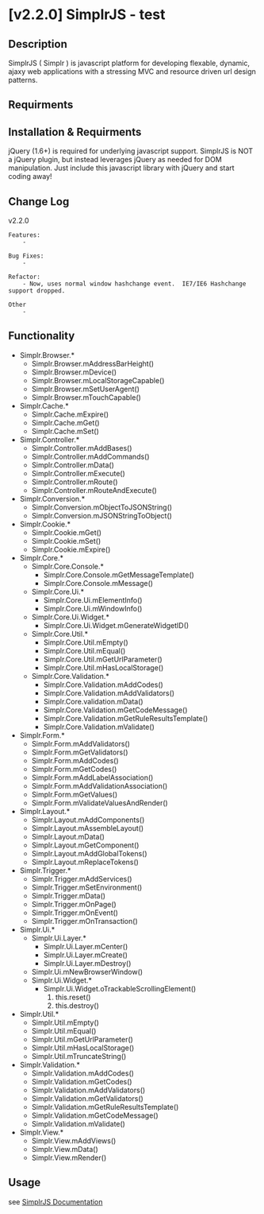[v2.2.0] SimplrJS - test
=============

Description
-----------

SimplrJS ( Simplr ) is javascript platform for developing flexable, dynamic, ajaxy web applications with a stressing MVC and resource driven url design patterns.

Requirments
-----------


Installation & Requirments
-----------

jQuery (1.6+) is required for underlying javascript support.  SimplrJS is NOT a jQuery plugin, but instead leverages jQuery as needed for DOM manipulation.
Just include this javascript library with jQuery and start coding away!

Change Log
------------

v2.2.0

	Features:
		- 
		
	Bug Fixes:
		- 
		
	Refactor:
		- Now, uses normal window hashchange event.  IE7/IE6 Hashchange support dropped.
		
	Other
		- 

Functionality
---------------
*	Simplr.Browser.*
	+	Simplr.Browser.mAddressBarHeight()
	+	Simplr.Browser.mDevice()
	+	Simplr.Browser.mLocalStorageCapable()
	+	Simplr.Browser.mSetUserAgent()
	+	Simplr.Browser.mTouchCapable()
*	Simplr.Cache.*
	+	Simplr.Cache.mExpire()
	+	Simplr.Cache.mGet()
	+	Simplr.Cache.mSet()
*	Simplr.Controller.*
	+	Simplr.Controller.mAddBases()
	+	Simplr.Controller.mAddCommands()
	+	Simplr.Controller.mData()
	+	Simplr.Controller.mExecute()
	+	Simplr.Controller.mRoute()
	+	Simplr.Controller.mRouteAndExecute()
*	Simplr.Conversion.*
	+	Simplr.Conversion.mObjectToJSONString()
	+	Simplr.Conversion.mJSONStringToObject()
*	Simplr.Cookie.*
	+	Simplr.Cookie.mGet()
	+	Simplr.Cookie.mSet()
	+	Simplr.Cookie.mExpire()
*	Simplr.Core.*
	+	Simplr.Core.Console.*
		-	Simplr.Core.Console.mGetMessageTemplate()
		-	Simplr.Core.Console.mMessage()
	+	Simplr.Core.Ui.*
		-	Simplr.Core.Ui.mElementInfo()
		-	Simplr.Core.Ui.mWindowInfo()
	+	Simplr.Core.Ui.Widget.*
		-	Simplr.Core.Ui.Widget.mGenerateWidgetID()
	+	Simplr.Core.Util.*
		-	Simplr.Core.Util.mEmpty()
		-	Simplr.Core.Util.mEqual()
		-	Simplr.Core.Util.mGetUrlParameter()
		-	Simplr.Core.Util.mHasLocalStorage()
	+	Simplr.Core.Validation.*
		-	Simplr.Core.Validation.mAddCodes()
		-	Simplr.Core.Validation.mAddValidators()
		-	Simplr.Core.validation.mData()
		-	Simplr.Core.Validation.mGetCodeMessage()
		-	Simplr.Core.Validation.mGetRuleResultsTemplate()
		-	Simplr.Core.Validation.mValidate()
*	Simplr.Form.*
	+	Simplr.Form.mAddValidators()
	+	Simplr.Form.mGetValidators()
	+	Simplr.Form.mAddCodes()
	+	Simplr.Form.mGetCodes()
	+	Simplr.Form.mAddLabelAssociation()
	+	Simplr.Form.mAddValidationAssociation()
	+	Simplr.Form.mGetValues()
	+	Simplr.Form.mValidateValuesAndRender()
*	Simplr.Layout.*
	+	Simplr.Layout.mAddComponents()
	+	Simplr.Layout.mAssembleLayout()
	+	Simplr.Layout.mData()
	+	Simplr.Layout.mGetComponent()
	+	Simplr.Layout.mAddGlobalTokens()
	+	Simplr.Layout.mReplaceTokens()
*	Simplr.Trigger.*
	+	Simplr.Trigger.mAddServices()
	+	Simplr.Trigger.mSetEnvironment()
	+	Simplr.Trigger.mData()
	+	Simplr.Trigger.mOnPage()
	+	Simplr.Trigger.mOnEvent()
	+	Simplr.Trigger.mOnTransaction()
*	Simplr.Ui.*
	+	Simplr.Ui.Layer.*
		-	Simplr.Ui.Layer.mCenter()
		-	Simplr.Ui.Layer.mCreate()
		-	Simplr.Ui.Layer.mDestroy()
	+	Simplr.Ui.mNewBrowserWindow()
	+	Simplr.Ui.Widget.*
		-	Simplr.Ui.Widget.oTrackableScrollingElement()
			1.	this.reset()
			2.	this.destroy()
*	Simplr.Util.*
	+	Simplr.Util.mEmpty()
	+	Simplr.Util.mEqual()
	+	Simplr.Util.mGetUrlParameter()
	+	Simplr.Util.mHasLocalStorage()
	+	Simplr.Util.mTruncateString()
*	Simplr.Validation.*
	+	Simplr.Validation.mAddCodes()
	+	Simplr.Validation.mGetCodes()
	+	Simplr.Validation.mAddValidators()
	+	Simplr.Validation.mGetValidators()
	+	Simplr.Validation.mGetRuleResultsTemplate()
	+	Simplr.Validation.mGetCodeMessage()
	+	Simplr.Validation.mValidate()
*	Simplr.View.*
	+	Simplr.View.mAddViews()
	+	Simplr.View.mData()
	+	Simplr.View.mRender()

Usage
-----
see [SimplrJS Documentation](http://simplrjs.com/docs/)
